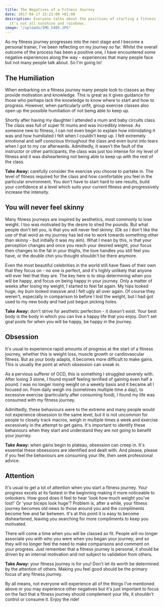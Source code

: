 ```yaml
---
title: The Negatives of a Fitness Journey
date: 2017-04-17 15:21:00 +01:00
description: Everyone talks about the positives of starting a fitness journey, but
  it's not all sunshine and rainbows.
image: "/uploads/IMG_5405.JPG"
---
```


As my fitness journey progresses into the next stage and I become a personal trainer, I've been reflecting on my journey so far. Whilst the overall outcome of the process has been a positive one, I have encountered some negative experiences along the way - experiences that many people face but not many people talk about. So I'm going to! 

## The Humiliation 

When embarking on a fitness journey many people look to classes as they provide motivation and knowledge. This is great as it gives guidance for those who perhaps lack the knowledge to know where to start and how to progress. However, when particularly unfit, group exercise classes also open up the possible humiliation of not being able to keep up. 

Shortly after having my daughter I attended a mum and baby circuits class. The class was full of super fit mums and was incredibly intense. As someone new to fitness, I can not even begin to explain how intimidating it was and how humiliated I felt when I couldn't keep up. I felt extremely emotional and self conscious throughout the class and even burst into tears when I got to my car afterwards. Admittedly, it wasn't the fault of the instructor or other participants, the class was just too intense for my level of fitness and it was disheartening not being able to keep up with the rest of the class. 

**Take Away:** carefully consider the exercise you choose to partake in. The level of fitness required for the class and how comfortable you feel in the particular environment. You don't have to start hard to see results, build your confidence at a level which suits your current fitness and progressively increase the intensity.

## You will never feel skinny 

Many fitness journeys are inspired by aesthetics, most commonly to lose weight. I too was motivated by the desire to shed the pounds. But what people don't tell you, is that you will never feel skinny. (Ok so I don't like the use of that word as my journey has led me to work towards something other than skinny - but initially it was my aim). What I mean by this, is that your perception changes and once you reach your desired weight, your focus then changes to the fat in your thighs, the love handles you still feel you have, or the double chin you thought shouldn't be there anymore.

Even the most beautiful celebrities in the world still have flaws of their own that they focus on - no one is perfect, and it's highly unlikely that anyone will ever feel that they are. The key here is to stop determining when you will be happy, and focus on being happy in your journey. Only a matter of weeks after losing my weight, I started to feel fat again. My hips looked huge, my bum looked massive and I felt ugly all over again. Of course they weren't, especially in comparison to before I lost the weight, but I had got used to my new body and had just begun picking holes.

**Take Away:** don't strive for aesthetic perfection - it doesn't exist. Your best body is the body in which you can live a happy life that you enjoy. Don't set goal posts for when you will be happy, be happy in the journey. 

## Obsession 

It's usual to experience rapid amounts of progress at the start of a fitness journey, whether this is weight loss, muscle growth or cardiovascular fitness. But as your body adapts, it becomes more difficult to make gains. This is usually the point at which obsession can sneak in. 

As a pervious sufferer of OCD, this is something I struggled severely with. After losing 3 stone, I found myself feeling terrified of gaining even half a pound. I was no longer losing weight on a weekly basis and it became all I focused on. From daily weigh ins (sometimes multiple time a day), to excessive exercise (particularly after consuming food), I found my life was consumed with my fitness journey. 

Admittedly, these behaviours were to the extreme and many people would not experience obsession to the same level, but it is not uncommon for people to closely track macros, weigh in multiple times a week and exercise excessively in the attempt to get gains. It's important to identify these behaviours when they start and understand they are not going to benefit your journey. 

**Take Away:** when gains begin to plateau, obsession can creep in. It's essential these obsessions are identified and dealt with. And please, please if you feel the behaviours are consuming your life, then seek professional advice. 

## Attention

It's usual to get a lot of attention when you start a fitness journey. Your progress excels at its fastest in the beginning making it more noticeable to onlookers. How good does it feel to hear 'look how much weight you've lost!' Or 'your biceps look huge'? Problem is, after a while, your fitness journey becomes old news to those around you and the compliments become few and far between. It's at this point it is easy to become disheartened, leaving you searching for more compliments to keep you motivated. 

There will come a time when you will be classed as fit. People will no longer associate you with who you were when you began your journey, and so they will no longer feel the need to make comparisons and comment on your progress. Just remember that a fitness journey is personal, it should be driven by an internal motivation and not subject to validation from others. 

**Take Away:** your fitness journey is for you! Don't let its worth be determined by the attention of others. Making you feel good should be the primary focus of any fitness journey. 

By all means, not everyone will experience all of the things I've mentioned above or you may experience other negatives but it's just important to focus on the fact that a fitness journey should complement your life, it shouldn't control or consume it. Enjoy the ride!
